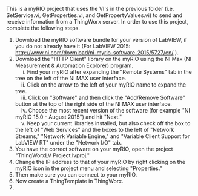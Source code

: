 This is a myRIO project that uses the VI's in the previous folder (i.e. SetService.vi, GetProperties.vi, and GetPropertyValues.vi) to send and receive information from a ThingWorx server. In order to use this project, complete the following steps. <br>
1. Download the myRIO software bundle for your version of LabVIEW, if you do not already have it (For LabVIEW 2015: <a href ="http://www.ni.com/download/ni-myrio-software-2015/5727/en/">http://www.ni.com/download/ni-myrio-software-2015/5727/en/</a> ). <br>
2. Download the "HTTP Client" library on the myRIO using the NI Max (NI Measurement & Automation Explorer) program. <br>
      &nbsp;&nbsp;&nbsp;&nbsp; i. Find your myRIO after expanding the "Remote Systems" tab in the tree on the left of the NI MAX user interface. <br>
      &nbsp;&nbsp;&nbsp;&nbsp;ii. Click on the arrow to the left of your myRIO name to expand the tree. <br>
     &nbsp;&nbsp;&nbsp;&nbsp;iii. Click on "Software" and then click the "Add/Remove Software" button at the top of the right side of the NI MAX user interface.<br>
      &nbsp;&nbsp;&nbsp;&nbsp;iv. Choose the most recent version of the software (for example "NI myRIO 15.0 - August 2015") and hit "Next."<br>
      &nbsp;&nbsp;&nbsp;&nbsp;v. Keep your current libraries installed, but also check off the box to the left of "Web Services" and the boxes to the left of "Network Streams," "Network Variable Engine," and "Variable Client Support for LabVIEW RT" under the "Network I/O" tab. <br>
3. You have the correct software on your myRIO, open the project "ThingWorxLV Project.lvproj." <br>
4. Change the IP address to that of your myRIO by right clicking on the myRIO icon in the project menu and selecting "Properties." <br>
5. Then make sure you can connect to your myRIO. <br>
6. Now create a ThingTemplate in ThingWorx. <br>
7. 
